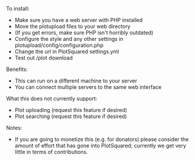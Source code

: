 To install:
 - Make sure you have a web server with PHP installed
 - Move the plotupload files to your web directory
 - (If you get errors, make sure PHP isn't horribly outdated)
 - Configure the style and any other settings in plotupload/config/configuration.php
 - Change the url in PlotSquared settings.yml
 - Test out /plot download

Benefits:
 - This can run on a different machine to your server
 - You can connect multiple servers to the same web interface
 
What this does not currently support:
 - Plot uploading (request this feature if desired)
 - Plot searching (request this feature if desired)
 
Notes:
 - If you are going to monetize this (e.g. for donators) please consider the amount of effort that has gone into PlotSquared; currently we get very little in terms of contributions. 
 